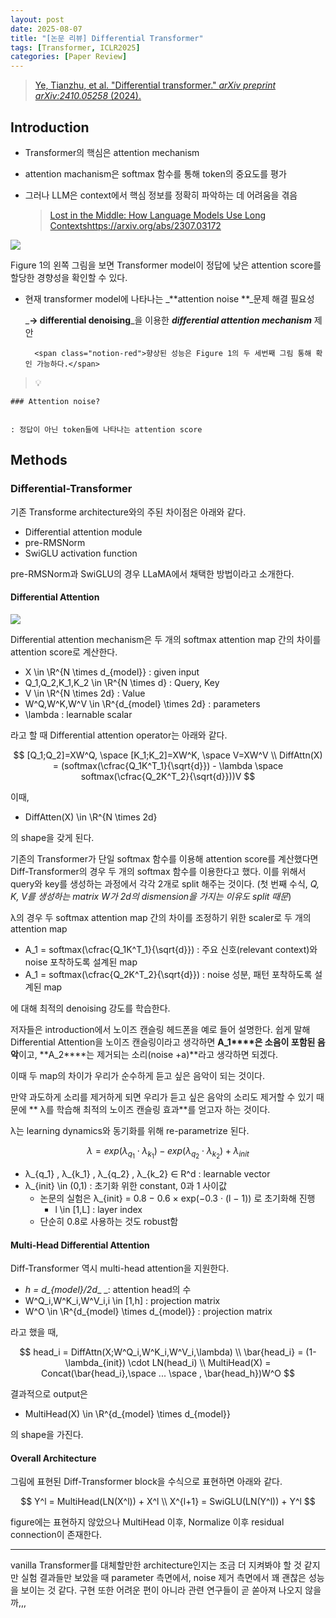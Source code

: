 ```yaml
---
layout: post
date: 2025-08-07
title: "[논문 리뷰] Differential Transformer"
tags: [Transformer, ICLR2025]
categories: [Paper Review]
---
```


> [Ye, Tianzhu, et al. "Differential transformer." ](https://arxiv.org/abs/2410.05258)[_arXiv preprint arXiv:2410.05258_](https://arxiv.org/abs/2410.05258)[ (2024).](https://arxiv.org/abs/2410.05258)



## Introduction

- Transformer의 핵심은 attention mechanism
- attention machanism은 softmax 함수를 통해 token의 중요도를 평가
- 그러나 LLM은 context에서 핵심 정보를 정확히 파악하는 데 어려움을 겪음

	> [Lost in the Middle: How Language Models Use Long Contextshttps://arxiv.org/abs/2307.03172](https://arxiv.org/abs/2307.03172)


![](https://prod-files-secure.s3.us-west-2.amazonaws.com/542b861c-36a8-4051-84e5-8804b6728dba/9083ea56-691a-4752-ae26-47f403431ac8/image.png?X-Amz-Algorithm=AWS4-HMAC-SHA256&X-Amz-Content-Sha256=UNSIGNED-PAYLOAD&X-Amz-Credential=ASIAZI2LB466WPY37OLV%2F20250820%2Fus-west-2%2Fs3%2Faws4_request&X-Amz-Date=20250820T160113Z&X-Amz-Expires=3600&X-Amz-Security-Token=IQoJb3JpZ2luX2VjEI%2F%2F%2F%2F%2F%2F%2F%2F%2F%2F%2FwEaCXVzLXdlc3QtMiJHMEUCIQDrYHh%2Buy9dfT%2FWMl720fw4Z0Vu3AqXXU2TGIBNBID67QIgQrXjxJE74Xw%2Fz8kIinC%2BjYz8F3Tp5s5VgYCiVfqT74AqiAQI2P%2F%2F%2F%2F%2F%2F%2F%2F%2F%2FARAAGgw2Mzc0MjMxODM4MDUiDNAOWO%2FlLrq34EenrSrcAwaslUUzBy0%2BegdZnl18EL0APhau%2F2Ik9G9PBqfTuiApjVbTtz7WPL%2Famsy%2Bx0EjekZNcsaTUWblhJF%2BQ4hLBDaSKY1pADP4pslBTnCkyabq%2Fat1b7IhmPwZicbDJymdQOs3YU7wN%2FrfGCJqDaNIzmEO9MdE%2F99ypoxJx0M3SouoY%2FBvVxy3OKtvO2UcyG3nb6BQb2NneDQGPeQBoFXT6RGqHH7YfXrJ2Zza2VpCmmK62VPY7zIiTH8kom%2BIP3saUAxfFZzF%2FOk976JV9ouccM9bxFmPHp5oUvFub3zL3qoxzmjDVaA3l7sSBXRKpDCg6KbRtj%2B0pp5NyLHtntYyQVO%2FJiBX%2FaIdohI%2BkuNJg90GL7cJBY%2Fo5FCwijHqInWyFVJWX6DPHv5La2%2FFqHXvEBA5QVnSsHA5Dk78tnWu4hYh5JCkMUuB1v5XmfOW6CA18dLJktQaAd%2FGW3veaw4G8IZbrZ5I224bJvQ%2F6Zlla%2FVfNROHFrbVw6%2FjwVh46haqdOee8acNYQW1eeBqciBO5cwrH3AVj8mLqWb%2BEGSUdqZ8xB3jp66rlo8LvfbLPR48whSmbfL7g79wbARPHGsOPR%2FZtknVzuroXaGL1fP3iNBX6LFd69s0FcubUzuaMIfNl8UGOqUBFMhTdOGMJd5CxRrQiaEg0Zs5DyL8NsKV%2BkMfQ2dsaUxFGQhJIkfI3h7t0Z8GmMAYo9kDqDGxcDd%2FlYSAEuSxz9FOPdEfTLPVS9LW8rVLiEBD61PlicdnDOuga3cqJule%2BiylML5DBxo4axOeNrtLbjJ9%2FfqOgBou1XMdVe%2FBuG0VqvzwKrokgOurSL24xLz6roAcGkyeHW6ChJBLqj9Vcy%2BrFiSt&X-Amz-Signature=77ce645c8c8a5f6d5987eb1aaa6e3d16c25c6f0992f4e6e8f1c9a679c6d0c7c1&X-Amz-SignedHeaders=host&x-amz-checksum-mode=ENABLED&x-id=GetObject)


Figure 1의 왼쪽 그림을 보면 Transformer model이 정답에 낮은 attention score를 할당한 경향성을 확인할 수 있다.

- 현재 transformer model에 나타나는 _**attention noise **_문제 해결 필요성

	_**→ differential denoising**_을 이용한 _**differential attention mechanism**_ 제안


		<span class="notion-red">향상된 성능은 Figure 1의 두 세번째 그림 통해 확인 가능하다.</span>


> 💡 


	### Attention noise?


	: 정답이 아닌 token들에 나타나는 attention score



## Methods



### Differential-Transformer


기존 Transforme architecture와의 주된 차이점은 아래와 같다.

- Differential attention module
- pre-RMSNorm
- SwiGLU activation function

pre-RMSNorm과 SwiGLU의 경우 LLaMA에서 채택한 방법이라고 소개한다.



#### Differential Attention


![](https://prod-files-secure.s3.us-west-2.amazonaws.com/542b861c-36a8-4051-84e5-8804b6728dba/116d70b2-1963-4810-9167-f4c7d8a06e8f/image.png?X-Amz-Algorithm=AWS4-HMAC-SHA256&X-Amz-Content-Sha256=UNSIGNED-PAYLOAD&X-Amz-Credential=ASIAZI2LB466WPY37OLV%2F20250820%2Fus-west-2%2Fs3%2Faws4_request&X-Amz-Date=20250820T160113Z&X-Amz-Expires=3600&X-Amz-Security-Token=IQoJb3JpZ2luX2VjEI%2F%2F%2F%2F%2F%2F%2F%2F%2F%2F%2FwEaCXVzLXdlc3QtMiJHMEUCIQDrYHh%2Buy9dfT%2FWMl720fw4Z0Vu3AqXXU2TGIBNBID67QIgQrXjxJE74Xw%2Fz8kIinC%2BjYz8F3Tp5s5VgYCiVfqT74AqiAQI2P%2F%2F%2F%2F%2F%2F%2F%2F%2F%2FARAAGgw2Mzc0MjMxODM4MDUiDNAOWO%2FlLrq34EenrSrcAwaslUUzBy0%2BegdZnl18EL0APhau%2F2Ik9G9PBqfTuiApjVbTtz7WPL%2Famsy%2Bx0EjekZNcsaTUWblhJF%2BQ4hLBDaSKY1pADP4pslBTnCkyabq%2Fat1b7IhmPwZicbDJymdQOs3YU7wN%2FrfGCJqDaNIzmEO9MdE%2F99ypoxJx0M3SouoY%2FBvVxy3OKtvO2UcyG3nb6BQb2NneDQGPeQBoFXT6RGqHH7YfXrJ2Zza2VpCmmK62VPY7zIiTH8kom%2BIP3saUAxfFZzF%2FOk976JV9ouccM9bxFmPHp5oUvFub3zL3qoxzmjDVaA3l7sSBXRKpDCg6KbRtj%2B0pp5NyLHtntYyQVO%2FJiBX%2FaIdohI%2BkuNJg90GL7cJBY%2Fo5FCwijHqInWyFVJWX6DPHv5La2%2FFqHXvEBA5QVnSsHA5Dk78tnWu4hYh5JCkMUuB1v5XmfOW6CA18dLJktQaAd%2FGW3veaw4G8IZbrZ5I224bJvQ%2F6Zlla%2FVfNROHFrbVw6%2FjwVh46haqdOee8acNYQW1eeBqciBO5cwrH3AVj8mLqWb%2BEGSUdqZ8xB3jp66rlo8LvfbLPR48whSmbfL7g79wbARPHGsOPR%2FZtknVzuroXaGL1fP3iNBX6LFd69s0FcubUzuaMIfNl8UGOqUBFMhTdOGMJd5CxRrQiaEg0Zs5DyL8NsKV%2BkMfQ2dsaUxFGQhJIkfI3h7t0Z8GmMAYo9kDqDGxcDd%2FlYSAEuSxz9FOPdEfTLPVS9LW8rVLiEBD61PlicdnDOuga3cqJule%2BiylML5DBxo4axOeNrtLbjJ9%2FfqOgBou1XMdVe%2FBuG0VqvzwKrokgOurSL24xLz6roAcGkyeHW6ChJBLqj9Vcy%2BrFiSt&X-Amz-Signature=051a5758c014d3dda880f51e37f6b85859dc904fbedb84e24488844c35f45ad6&X-Amz-SignedHeaders=host&x-amz-checksum-mode=ENABLED&x-id=GetObject)


Differential attention mechanism은 두 개의 softmax attention map 간의 차이를 attention score로 계산한다.

- X \in \R^{N \times d\_{model}} : given input
- Q\_1,Q\_2,K\_1,K\_2 \in \R^{N \times d} : Query, Key
- V \in \R^{N \times 2d} : Value
- W^Q,W^K,W^V \in \R^{d\_{model} \times 2d} : parameters
- \lambda : learnable scalar

라고 할 때 Differential attention operator는 아래와 같다.


$$
[Q_1;Q_2]=XW^Q, \space [K_1;K_2]=XW^K, \space V=XW^V \\
DiffAttn(X) = (softmax(\cfrac{Q_1K^T_1}{\sqrt{d}}) - \lambda \space softmax(\cfrac{Q_2K^T_2}{\sqrt{d}}))V
$$


이때,

- DiffAtten(X) \in \R^{N \times 2d}

의 shape을 갖게 된다.


기존의 Transformer가 단일 softmax 함수를 이용해 attention score를 계산했다면 Diff-Transformer의 경우 두 개의 softmax 함수를 이용한다고 했다. 이를 위해서 query와 key를 생성하는 과정에서 각각 2개로 split 해주는 것이다. <span class="notion-red">(첫 번째 수식, </span><span class="notion-red">_Q, K, V를 생성하는 matrix W가 2d의 dismension을 가지는 이유도 split 때문_</span><span class="notion-red">)</span>


 λ의 경우 두 softmax attention map 간의 차이를 조정하기 위한 scaler로 두 개의 attention map

- A\_1 = softmax(\cfrac{Q\_1K^T\_1}{\sqrt{d}}) : 주요 신호(relevant context)와 noise 포착하도록 설계된 map
- A\_1 = softmax(\cfrac{Q\_2K^T\_2}{\sqrt{d}}) : noise 성분, 패턴 포착하도록 설계된 map 

에 대해 최적의 denoising 강도를 학습한다.


저자들은 introduction에서 노이즈 캔슬링 헤드폰을 예로 들어 설명한다. 쉽게 말해 Differential Attention을 노이즈 캔슬링이라고 생각하면 **A\_1****은 소음이 포함된 음악**이고, **A\_2****는 제거되는 소리(noise +a)**라고 생각하면 되겠다. 


이때 두 map의 차이가 우리가 순수하게 듣고 싶은 음악이 되는 것이다. 


만약 과도하게 소리를 제거하게 되면 우리가 듣고 싶은 음악의 소리도 제거할 수 있기 때문에 ** λ를 학습해 최적의 노이즈 캔슬링 효과**를 얻고자 하는 것이다.


λ는 learning dynamics와 동기화를 위해 re-parametrize 된다.


$$
\lambda = exp(\lambda_{q_1} \cdot \lambda_{k_1}) - exp(\lambda_{q_2} \cdot \lambda_{k_2}) + \lambda_{init}
$$

- λ\_{q\_1} , λ\_{k\_1} , λ\_{q\_2} , λ\_{k\_2} ∈ R^d : learnable vector
- λ\_{init} \in (0,1) : 초기화 위한 constant, 0과 1 사이값
	- 논문의 실험은 λ\_{init} = 0.8 − 0.6 × exp(−0.3 · (l − 1)) 로 초기화해 진행
		- l \in [1,L] : layer index
	- 단순히 0.8로 사용하는 것도 robust함


#### **Multi-Head Differential Attention**


Diff-Transformer 역시 multi-head attention을 지원한다.

- _h = d\_{model}/2d__ _: attention head의 수
- W^Q\_i,W^K\_i,W^V\_i,i \in [1,h] : projection matrix
- W^O \in \R^{d\_{model} \times d\_{model}} : projection matrix

라고 했을 때,


$$
head_i = DiffAttn(X;W^Q_i,W^K_i,W^V_i,\lambda) \\
\bar{head_i} = (1-\lambda_{init}) \cdot LN(head_i) \\
MultiHead(X) = Concat(\bar{head_i},\space ... \space , \bar{head_h})W^O
$$


결과적으로 output은

- MultiHead(X) \in \R^{d\_{model} \times d\_{model}}

의 shape을 가진다.



#### Overall Architecture


그림에 표현된 Diff-Transformer block을 수식으로 표현하면 아래와 같다.


$$
Y^l = MultiHead(LN(X^l)) + X^l \\
X^{l+1} = SwiGLU(LN(Y^l)) + Y^l
$$


figure에는 표현하지 않았으나 MultiHead 이후, Normalize 이후 residual connection이 존재한다.


---


vanilla Transformer를 대체할만한 architecture인지는 조금 더 지켜봐야 할 것 같지만 실험 결과들만 보았을 때 parameter 측면에서, noise 제거 측면에서 꽤 괜찮은 성능을 보이는 것 같다. 구현 또한 어려운 편이 아니라 관련 연구들이 곧 쏟아져 나오지 않을까,,,


